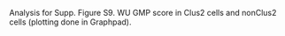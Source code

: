 Analysis for Supp. Figure S9. WU GMP score in Clus2 cells and nonClus2 cells (plotting done in Graphpad). 

